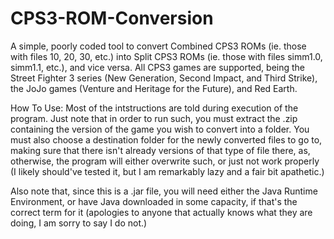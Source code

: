 # CPS3-ROM-Conversion
A simple, poorly coded tool to convert Combined CPS3 ROMs (ie. those with files 10, 20, 30, etc.) into Split CPS3 ROMs (ie. those with files simm1.0, simm1.1, etc.), and vice versa. All CPS3 games are supported, being the Street Fighter 3 series (New Generation, Second Impact, and Third Strike), the JoJo games (Venture and Heritage for the Future), and Red Earth.

How To Use:
Most of the intstructions are told during execution of the program. Just note that in order to run such, you must extract the .zip containing the version of the game you wish to convert into a folder. You must also choose a destination folder for the newly converted files to go to, making sure that there isn't already versions of that type of file there, as, otherwise, the program will either overwrite such, or just not work properly (I likely should've tested it, but I am remarkably lazy and a fair bit apathetic.)

Also note that, since this is a .jar file, you will need either the Java Runtime Environment, or have Java downloaded in some capacity, if that's the correct term for it (apologies to anyone that actually knows what they are doing, I am sorry to say I do not.)
